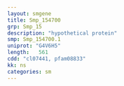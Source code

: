```yaml
---
layout: smgene
title: Smp_154700
grp: Smp_15
description: "hypothetical protein"
smp: Smp_154700.1
uniprot: "G4V6H5"
length:   561
cdd: "cl07441, pfam08833"
kk: ns
categories: sm
---
```

